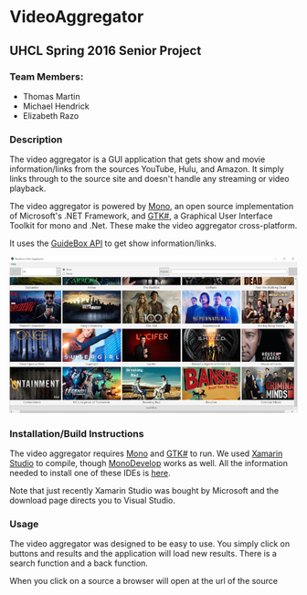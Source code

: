 # VideoAggregator
## UHCL Spring 2016 Senior Project
### Team Members:
* Thomas Martin
* Michael Hendrick
* Elizabeth Razo

### Description
The video aggregator is a GUI application that gets show and movie information/links from the sources YouTube, Hulu, 
and Amazon. It simply links through to the source site and doesn't handle any streaming or video playback.

The video aggregator is powered by [Mono](http://www.mono-project.com/), an open source implementation of Microsoft's .NET 
Framework, and [GTK#](http://www.mono-project.com/docs/gui/gtksharp/), a Graphical User Interface Toolkit for mono and .Net.
These make the video aggregator cross-platform.

It uses the [GuideBox API](http://www.guidebox.com/) to get show information/links.

![VideoAggregatorExample](https://github.com/Lakon/VideoAggregator/blob/master/VideoAggregatorExample.png)

### Installation/Build Instructions
The video aggregator requires [Mono](http://www.mono-project.com/) and [GTK#](http://www.mono-project.com/docs/gui/gtksharp/) 
to run. We used [Xamarin Studio](https://www.xamarin.com/studio) to compile, though [MonoDevelop](http://www.monodevelop.com/) 
works as well. All the information needed to install one of these IDEs is [here](http://www.monodevelop.com/download/).

Note that just recently Xamarin Studio was bought by Microsoft and the download page directs you to Visual Studio.

### Usage
The video aggregator was designed to be easy to use. You simply click on buttons and results and the application will load new
results. There is a search function and a back function.

When you click on a source a browser will open at the url of the source

